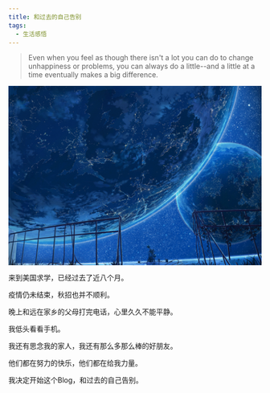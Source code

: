```yaml
---
title: 和过去的自己告别
tags:
  - 生活感悟
---
```


> Even when you feel as though there isn't a lot you can do to change unhappiness or problems, you can always do a little--and a little at a time eventually makes a big difference.

<img src="/assets/image/2020-10-01.jpg" width="100%" height="80%" div align=center>

来到美国求学，已经过去了近八个月。

疫情仍未结束，秋招也并不顺利。

晚上和远在家乡的父母打完电话，心里久久不能平静。

我低头看看手机。

我还有思念我的家人，我还有那么多那么棒的好朋友。

他们都在努力的快乐，他们都在给我力量。

我决定开始这个Blog，和过去的自己告别。







